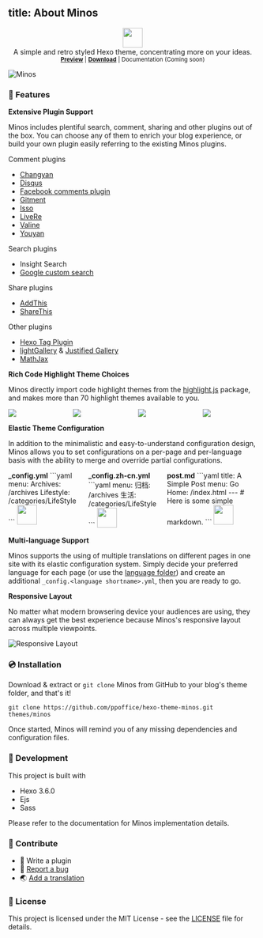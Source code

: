 title: About Minos
---
<p align="center">
<img height="40" src="http://blog.zhangruipeng.me/hexo-theme-minos/images/logo.png">
<br>
A simple and retro styled Hexo theme, concentrating more on your ideas.
<br>
<small><a href="http://blog.zhangruipeng.me/hexo-theme-minos/"><b>Preview</b></a> | <a href="https://github.com/ppoffice/hexo-theme-minos/archive/master.zip"><b>Download</b></a> | Documentation (Coming soon)</small>
</p>

![Minos](http://ppoffice.github.io/hexo-theme-minos/gallery/preview.png "Minos Preview")

### :gift: Features

**Extensive Plugin Support**

Minos includes plentiful search, comment, sharing and other plugins out of the box. You can choose any of them to enrich your
blog experience, or build your own plugin easily referring to the existing Minos plugins.

Comment plugins

- [Changyan](http://changyan.kuaizhan.com/)
- [Disqus](https://disqus.com/)
- [Facebook comments plugin](https://developers.facebook.com/docs/plugins/comments/)
- [Gitment](https://github.com/imsun/gitment)
- [Isso](https://posativ.org/isso/)
- [LiveRe](https://livere.com/)
- [Valine](https://github.com/xCss/Valine)
- [Youyan](http://www.uyan.cc/)

Search plugins

- Insight Search
- [Google custom search](https://www.google.com/cse/)

Share plugins

- [AddThis](http://www.addthis.com/)
- [ShareThis](https://www.sharethis.com/)

Other plugins

- [Hexo Tag Plugin](https://hexo.io/docs/tag-plugins.html)
- [lightGallery](https://sachinchoolur.github.io/lightGallery/) & [Justified Gallery](http://miromannino.github.io/Justified-Gallery/)
- [MathJax](https://www.mathjax.org/)

**Rich Code Highlight Theme Choices**

Minos directly import code highlight themes from the [highlight.js](https://highlightjs.org/) package, and makes more than 
70 highlight themes available to you.

<div class="columns is-multiline is-mobile">
<div class="column is-half-mobile"><img src="http://blog.zhangruipeng.me/hexo-theme-minos/gallery/code-highlight/tomorrow.png"></div>
<div class="column is-half-mobile"><img src="http://blog.zhangruipeng.me/hexo-theme-minos/gallery/code-highlight/atom-one-light.png"></div>
<div class="column is-half-mobile"><img src="http://blog.zhangruipeng.me/hexo-theme-minos/gallery/code-highlight/monokai.png"></div>
<div class="column is-half-mobile"><img src="http://blog.zhangruipeng.me/hexo-theme-minos/gallery/code-highlight/androidstudio.png"></div>
</div>

**Elastic Theme Configuration**

In addition to the minimalistic and easy-to-understand configuration design, Minos allows you to set configurations on a 
per-page and per-language basis with the ability to merge and override partial configurations.

<div class="columns is-multiline">
    <div class="column is-half is-12-mobile">
        <b>_config.yml</b>
        ```yaml
        menu:
          Archives: /archives
          Lifestyle: /categories/LifeStyle
        ```
        <img style="height:40px" src="http://blog.zhangruipeng.me/hexo-theme-minos/gallery/navbar/main-config.png">
    </div>
    <div class="column is-half is-12-mobile">
        <b>_config.zh-cn.yml</b>
        ```yaml
        menu:
          归档: /archives
          生活: /categories/LifeStyle
        ```
        <img style="height:40px" src="http://blog.zhangruipeng.me/hexo-theme-minos/gallery/navbar/language-config.png">
    </div>
    <div class="column is-half is-12-mobile">
        <b>post.md</b>
        ```yaml
        title: A Simple Post
        menu:
          Go Home: /index.html
        ---
        # Here is some simple markdown.
        ```
        <img style="height:40px" src="http://blog.zhangruipeng.me/hexo-theme-minos/gallery/navbar/post-config.png">
    </div>
</div>

**Multi-language Support**

Minos supports the using of multiple translations on different pages in one site with its elastic configuration system. 
Simply decide your preferred language for each page (or use the [language folder](https://hexo.io/docs/internationalization.html#Path)) 
and create an additional `_config.<language shortname>.yml`, then you are ready to go.

**Responsive Layout**

No matter what modern browsering device your audiences are using, they can always get the best experience because Minos's responsive
layout across multiple viewpoints.

![Responsive Layout](http://blog.zhangruipeng.me/hexo-theme-minos/gallery/responsive.png)

### :cd: Installation

Download & extract or `git clone` Minos from GitHub to your blog's theme folder, and that's it!

```shell
git clone https://github.com/ppoffice/hexo-theme-minos.git themes/minos
```

Once started, Minos will remind you of any missing dependencies and configuration files.

### :hammer: Development

This project is built with

- Hexo 3.6.0
- Ejs
- Sass

Please refer to the documentation for Minos implementation details.

### :tada: Contribute

- :electric_plug: Write a plugin
- :triangular_flag_on_post: <a href="https://github.com/ppoffice/hexo-theme-minos/issues/new">Report a bug</a>
- :earth_asia: <a href="https://github.com/ppoffice/hexo-theme-minos/tree/master/languages">Add a translation</a>

### :memo: License

This project is licensed under the MIT License - see the [LICENSE](https://github.com/ppoffice/hexo-theme-minos/blob/master/LICENSE) file for details.